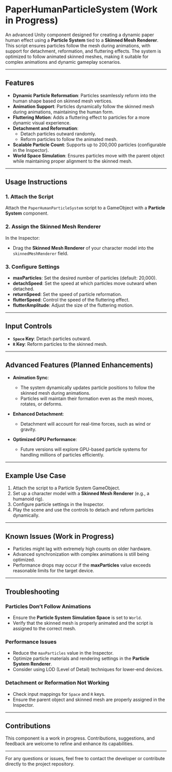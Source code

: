 # PaperHumanParticleSystem (Work in Progress)

An advanced Unity component designed for creating a dynamic paper human effect using a **Particle System** tied to a **Skinned Mesh Renderer**. This script ensures particles follow the mesh during animations, with support for detachment, reformation, and fluttering effects. The system is optimized to follow animated skinned meshes, making it suitable for complex animations and dynamic gameplay scenarios.

---

## Features

- **Dynamic Particle Reformation**: Particles seamlessly reform into the human shape based on skinned mesh vertices.
- **Animation Support**: Particles dynamically follow the skinned mesh during animations, maintaining the human form.
- **Fluttering Motion**: Adds a fluttering effect to particles for a more dynamic visual experience.
- **Detachment and Reformation**:
  - Detach particles outward randomly.
  - Reform particles to follow the animated mesh.
- **Scalable Particle Count**: Supports up to 200,000 particles (configurable in the Inspector).
- **World Space Simulation**: Ensures particles move with the parent object while maintaining proper alignment to the skinned mesh.

---

## Usage Instructions

### 1. Attach the Script

Attach the `PaperHumanParticleSystem` script to a GameObject with a **Particle System** component.

### 2. Assign the Skinned Mesh Renderer

In the Inspector:
- Drag the **Skinned Mesh Renderer** of your character model into the `skinnedMeshRenderer` field.

### 3. Configure Settings

- **maxParticles**: Set the desired number of particles (default: 20,000).
- **detachSpeed**: Set the speed at which particles move outward when detached.
- **returnSpeed**: Set the speed of particle reformation.
- **flutterSpeed**: Control the speed of the fluttering effect.
- **flutterAmplitude**: Adjust the size of the fluttering motion.

---

## Input Controls

- **`Space` Key**: Detach particles outward.
- **`R` Key**: Reform particles to the skinned mesh.

---

## Advanced Features (Planned Enhancements)

- **Animation Sync**:
  - The system dynamically updates particle positions to follow the skinned mesh during animations.
  - Particles will maintain their formation even as the mesh moves, rotates, or deforms.

- **Enhanced Detachment**:
  - Detachment will account for real-time forces, such as wind or gravity.

- **Optimized GPU Performance**:
  - Future versions will explore GPU-based particle systems for handling millions of particles efficiently.

---

## Example Use Case

1. Attach the script to a Particle System GameObject.
2. Set up a character model with a **Skinned Mesh Renderer** (e.g., a humanoid rig).
3. Configure particle settings in the Inspector.
4. Play the scene and use the controls to detach and reform particles dynamically.

---

## Known Issues (Work in Progress)

- Particles might lag with extremely high counts on older hardware.
- Advanced synchronization with complex animations is still being optimized.
- Performance drops may occur if the **maxParticles** value exceeds reasonable limits for the target device.

---

## Troubleshooting

### Particles Don’t Follow Animations

- Ensure the **Particle System Simulation Space** is set to `World`.
- Verify that the skinned mesh is properly animated and the script is assigned to the correct mesh.

### Performance Issues

- Reduce the `maxParticles` value in the Inspector.
- Optimize particle materials and rendering settings in the **Particle System Renderer**.
- Consider using LOD (Level of Detail) techniques for lower-end devices.

### Detachment or Reformation Not Working

- Check input mappings for `Space` and `R` keys.
- Ensure the parent object and skinned mesh are properly assigned in the Inspector.

---

## Contributions

This component is a work in progress. Contributions, suggestions, and feedback are welcome to refine and enhance its capabilities.

---

For any questions or issues, feel free to contact the developer or contribute directly to the project repository.

